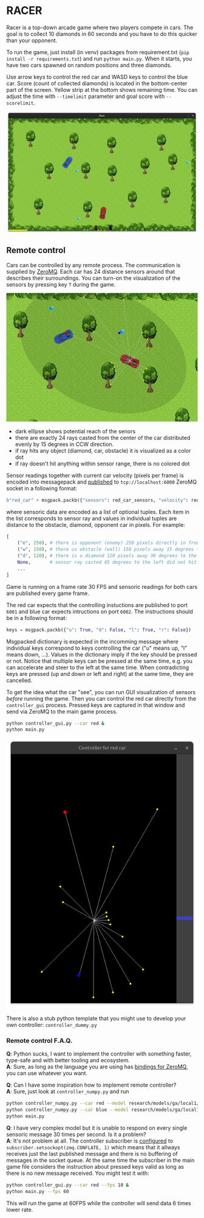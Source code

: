# RACER

Racer is a top-down arcade game where two players compete in cars. The goal is to collect 10 diamonds in 60 seconds and you have to do this quicker than your opponent.

To run the game, just install (in venv) packages from requirement.txt (`pip install -r requirements.txt`) and run `python main.py`. When it starts, you have two cars spawned on random positions and three diamonds.

Use arrow keys to control the red car and WASD keys to control the blue car. Score (count of collected diamonds) is located in the bottom-center part of the screen. Yellow strip at the bottom shows remaining time. You can adjust the time with `--timelimit` parameter and goal score with `--scorelimit`.

![alt text](docs/game.png)

## Remote control

Cars can be controlled by any remote process. The communication is supplied by [ZeroMQ](https://zeromq.org/). Each car has 24 distance sensors around that describes their surroundings. You can turn-on the visualization of the sensors by pressing key `T` during the game.

![alt text](docs/sensors.png)

- dark ellipse shows potential reach of the senors
- there are exactly 24 rays casted from the center of the car distributed evenly by 15 degrees in CCW direction.
- if ray hits any object (diamond, car, obstacle) it is visualized as a color dot
- if ray doesn't hit anything within sensor range, there is no colored dot

Sensor readings together with current car velocity (pixels per frame) is encoded into messagepack and [published](https://learning-0mq-with-pyzmq.readthedocs.io/en/latest/pyzmq/patterns/pubsub.html) to `tcp://localhost:6000` ZeroMQ socket in a following format:

```py
b"red_car" + msgpack.packb({"sensors": red_car_sensors, "velocity": red_car_velocity})
```

where sensoric data are encoded as a list of optional tuples. Each item in the list corresponds to sensor ray and values in individual tuples are distance to the obstacle, diamond, opponent car in pixels. For example:

```py
[
    ("e", 250), # there is opponent (enemy) 250 pixels directly in front of us
    ("w", 150), # there us obstacle (wall) 150 pixels away 15 degrees to the left
    ("d", 120), # there is a diamond 120 pixels away 30 degrees to the keft
    None,       # sensor ray casted 45 degrees to the left did not hit any obstacle
    ...
]
```

Game is running on a frame rate 30 FPS and sensoric readings for both cars are published every game frame.

The red car expects that the controlling instuctions are published to port `6001` and blue car expects intructions on port `6002`. The instructions should be in a following format:

```py
keys = msgpack.packb({"u": True, "d": False, "l": True, "r": False})
```

Msgpacked dictionary is expected in the incomming message where individual keys correspond to keys controlling the car ("u" means up, "l" means down, ...). Values in the dictionary imply if the key should be pressed or not. Notice that multiple keys can be pressed at the same time, e.g. you can accelerate and steer to the left at the same time. When contradicting keys are pressed (up and down or left and right) at the same time, they are cancelled.

To get the idea what the car "see", you can run GUI visualization of sensors *before* running the game. Then you can control the red car directly from the `controller_gui` process. Pressed keys are captured in that window and send via ZeroMQ to the main game process.

```bash
python controller_gui.py --car red &
python main.py
```

![alt text](docs/controller.png)

There is also a stub python template that you might use to develop your own controller: `controller_dummy.py`

### Remote control F.A.Q.

**Q**: Python sucks, I want to implement the controller with something faster, type-safe and with better tooling and ecosystem.<br>
**A**: Sure, as long as the language you are using has [bindings for ZeroMQ](http://wiki.zeromq.org/bindings:_start), you can use whatever you want.

**Q**: Can I have some inspiration how to implement remote controller?<br>
**A**: Sure, just look at `controller_numpy.py` and run

```bash
python controller_numpy.py --car red --model research/models/ga/local1/pop200-runs3-24* &
python controller_numpy.py --car blue --model research/models/ga/local1/pop200-runs3-24* &
python main.py
```

**Q**: I have very complex model but it is unable to respond on every single sensoric message 30 times per second. Is it a problem?<br>
**A**: It's not problem at all. The controller subscriber is [configured](https://libzmq.readthedocs.io/en/zeromq4-x/zmq_setsockopt.html) to `subscriber.setsockopt(zmq.CONFLATE, 1)` which means that it allways receives just the last published message and there is no buffering of messages in the socket queue. At the same time the subscriber in the main game file considers the instruction about pressed keys valid as long as there is no new message received. You might test it with:

```bash
python controller_gui.py --car red --fps 10 &
python main.py --fps 60
```

This will run the game at 60FPS while the controller will send data 6 times lower rate.
